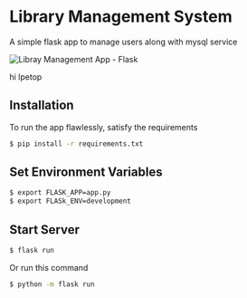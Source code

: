 # Library Management System
A simple flask app to manage users along with mysql service

![Libray Management App - Flask](https://github.com/hamzaavvan/library-management-system/blob/master/ss/ss2.JPG?raw=true)

hi lpetop
## Installation

To run the app flawlessly, satisfy the requirements
```bash
$ pip install -r requirements.txt
```

## Set Environment Variables
```bash
$ export FLASK_APP=app.py
$ export FLASk_ENV=development
```

## Start Server
```bash
$ flask run
```

Or run this command 
```bash
$ python -m flask run
```
